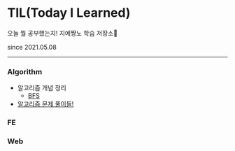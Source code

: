 # TIL(Today I Learned)
오늘 뭘 공부했는지! 지예쨩노 학습 저장소🎒

since 2021.05.08

<hr/>


### Algorithm
  - 알고리즘 개념 정리
    - [BFS](https://github.com/Choozii/TIL/blob/main/Algorithm/%EC%9D%B4%EA%B2%83%EC%9D%B4%EC%BD%94%EB%94%A9%ED%85%8C%EC%8A%A4%ED%8A%B8%EB%8B%A4/BFS.md)
  - [알고리즘 문제 풀이들!](https://github.com/Choozii/TIL/tree/main/Algorithm/ps)
### FE
 
### Web
